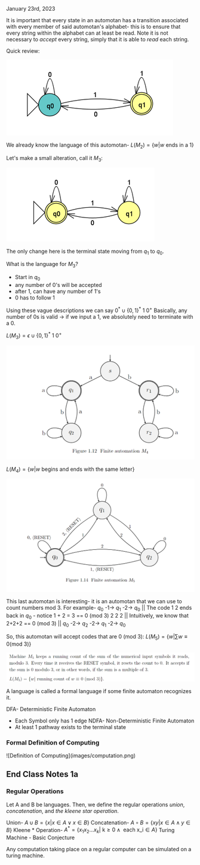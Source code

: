 January 23rd, 2023

It is important that every state in an automotan has a transition associated with every member of said automotan's alphabet- this is to ensure that every string within the alphabet can at least be read. Note it is not necessary to <i>accept</i> every string, simply that it is able to <i>read</i> each string.

Quick review:

![Automotan M_2](images/m2.png)

We already know the language of this automotan- $L(M_2) = \{ w | w \text{ ends in a 1} \}$

Let's make a small alteration, call it $M_3$:

![Automotan M_3](images/m3.png)

The only change here is the terminal state moving from $q_1$ to $q_0$.

What is the language for $M_3$?

- Start in $q_0$
- any number of 0's will be accepted
- after 1, can have any number of 1's
- 0 has to follow 1

Using these vague descriptions we can say $0^* \cup \{0, 1\}^* \ 1 \ 0^+$
Basically, any number of 0s is valid -> if we input a 1, we absolutely need to terminate with a 0.

$L(M_3) = \epsilon \cup \{0, 1\}^* \ 1 \ 0^+$

![Automotan M_4](images/m4.png)

$L(M_4) = \{w | w \text{ begins and ends with the same letter} \}$

![Automotan M_5](images/m5.png)

This last automotan is interesting- it is an automotan that we can use to count numbers mod 3. For example-
$q_0$ -1-> $q_1$ -2-> $q_0$ || The code 1 2 ends back in $q_0$ - notice 1 + 2 = 3 == 0 (mod 3)
2 2 2 || Intuitively, we know that 2+2+2 == 0 (mod 3) || $q_0$ -2-> $q_2$ -2-> $q_1$ -2-> $q_0$

So, this automotan will accept codes that are 0 (mod 3):
$L(M_5) = \{ w | \sum{w} \equiv 0 (\text{mod 3})\}$

![Description of M_5 Language](images/desc_m5.png)


A language is called a formal language if some finite automaton recognizes it.

DFA- Deterministic Finite Automaton
- Each Symbol only has 1 edge
NDFA- Non-Deterministic Finite Automaton
- At least 1 pathway exists to the terminal state

<h3> Formal Definition of Computing </h3>
![Definition of Computing](images/computation.png)

<h2> End Class Notes 1a </h2>

<h3> Regular Operations </h3>

Let A and B be languages. Then, we define the regular operations *union*, *concatenation*, and *the kleene star operation*.

Union- $A \cup B = \{ x | x \in A \vee x \in B \}$
Concatenation- $A \circ B = \{ xy | x \in A \wedge y \in B\}$
Kleene * Operation- $A^* = \{ x_1 x_2 \text{...} x_k \text{| k} \geq 0 \wedge \text{ each x_i} \in A\}$
Turing Machine - Basic Conjecture

Any computation taking place on a regular computer can be simulated on a turing machine.